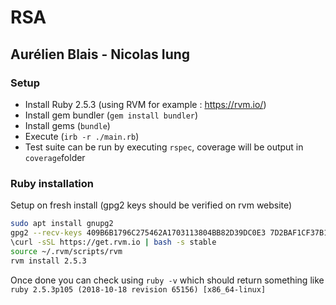 # RSA
## Aurélien Blais - Nicolas Iung

### Setup

* Install Ruby 2.5.3 (using RVM for example : https://rvm.io/)
* Install gem bundler (`gem install bundler`)
* Install gems (`bundle`)
* Execute (`irb -r ./main.rb`)
* Test suite can be run by executing `rspec`, coverage will be output in `coverage`folder

### Ruby installation
Setup on fresh install (gpg2 keys should be verified on rvm website)
```bash
sudo apt install gnupg2
gpg2 --recv-keys 409B6B1796C275462A1703113804BB82D39DC0E3 7D2BAF1CF37B13E2069D6956105BD0E739499BDB
\curl -sSL https://get.rvm.io | bash -s stable
source ~/.rvm/scripts/rvm
rvm install 2.5.3
```

Once done you can check using `ruby -v` which should return something like `ruby 2.5.3p105 (2018-10-18 revision 65156) [x86_64-linux]`